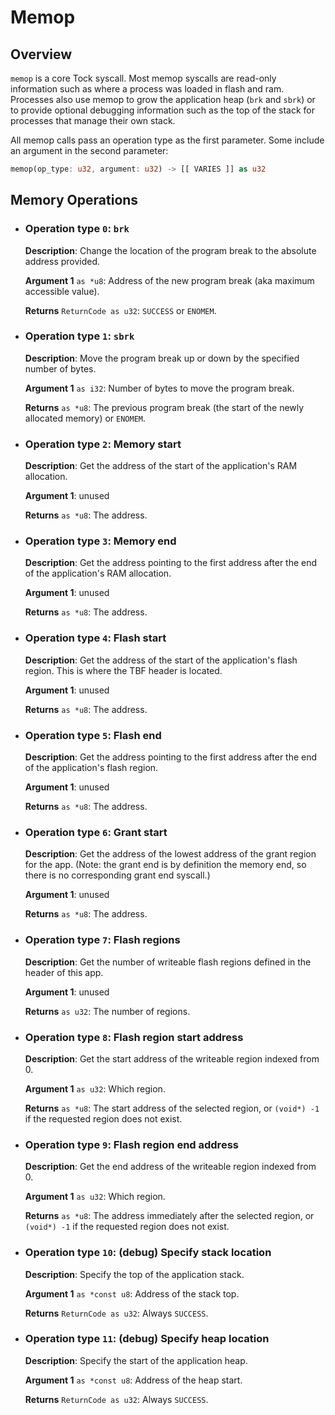 # Memop

## Overview

`memop` is a core Tock syscall. Most memop syscalls are read-only information
such as where a process was loaded in flash and ram. Processes also use memop
to grow the application heap (`brk` and `sbrk`) or to provide optional
debugging information such as the top of the stack for processes that manage
their own stack.

All memop calls pass an operation type as the first parameter. Some include
an argument in the second parameter:

```rust
memop(op_type: u32, argument: u32) -> [[ VARIES ]] as u32
```

## Memory Operations

  * ### Operation type `0`: `brk`

    **Description**: Change the location of the program break to the absolute
    address provided.

    **Argument 1** `as *u8`: Address of the new program break (aka maximum
    accessible value).

    **Returns** `ReturnCode as u32`: `SUCCESS` or `ENOMEM`.

  * ### Operation type `1`: `sbrk`

    **Description**: Move the program break up or down by the specified number
    of bytes.

    **Argument 1** `as i32`: Number of bytes to move the program break.

    **Returns** `as *u8`: The previous program break (the start of the newly allocated memory) or `ENOMEM`.

  * ### Operation type `2`: Memory start

    **Description**: Get the address of the start of the application's RAM
    allocation.

    **Argument 1**: unused

    **Returns** `as *u8`: The address.

  * ### Operation type `3`: Memory end

    **Description**: Get the address pointing to the first address after the
    end of the application's RAM allocation.

    **Argument 1**: unused

    **Returns** `as *u8`: The address.

  * ### Operation type `4`: Flash start

    **Description**: Get the address of the start of the application's flash
    region. This is where the TBF header is located.

    **Argument 1**: unused

    **Returns** `as *u8`: The address.

  * ### Operation type `5`: Flash end

    **Description**: Get the address pointing to the first address after the
    end of the application's flash region.

    **Argument 1**: unused

    **Returns** `as *u8`: The address.

  * ### Operation type `6`: Grant start

    **Description**: Get the address of the lowest address of the grant region
    for the app. (Note: the grant end is by definition the memory end, so there
    is no corresponding grant end syscall.)

    **Argument 1**: unused

    **Returns** `as *u8`: The address.

  * ### Operation type `7`: Flash regions

    **Description**: Get the number of writeable flash regions defined in the
    header of this app.

    **Argument 1**: unused

    **Returns** `as u32`: The number of regions.

  * ### Operation type `8`: Flash region start address

    **Description**: Get the start address of the writeable region indexed
    from 0.

    **Argument 1** `as u32`: Which region.

    **Returns** `as *u8`: The start address of the selected region, or `(void*)
    -1` if the requested region does not exist.

  * ### Operation type `9`: Flash region end address

    **Description**: Get the end address of the writeable region indexed
    from 0.

    **Argument 1** `as u32`: Which region.

    **Returns** `as *u8`: The address immediately after the selected region, or
    `(void*) -1` if the requested region does not exist.

  * ### Operation type `10`: (debug) Specify stack location

    **Description**: Specify the top of the application stack.

    **Argument 1** `as *const u8`: Address of the stack top.

    **Returns** `ReturnCode as u32`: Always `SUCCESS`.

  * ### Operation type `11`: (debug) Specify heap location

    **Description**: Specify the start of the application heap.

    **Argument 1** `as *const u8`: Address of the heap start.

    **Returns** `ReturnCode as u32`: Always `SUCCESS`.
